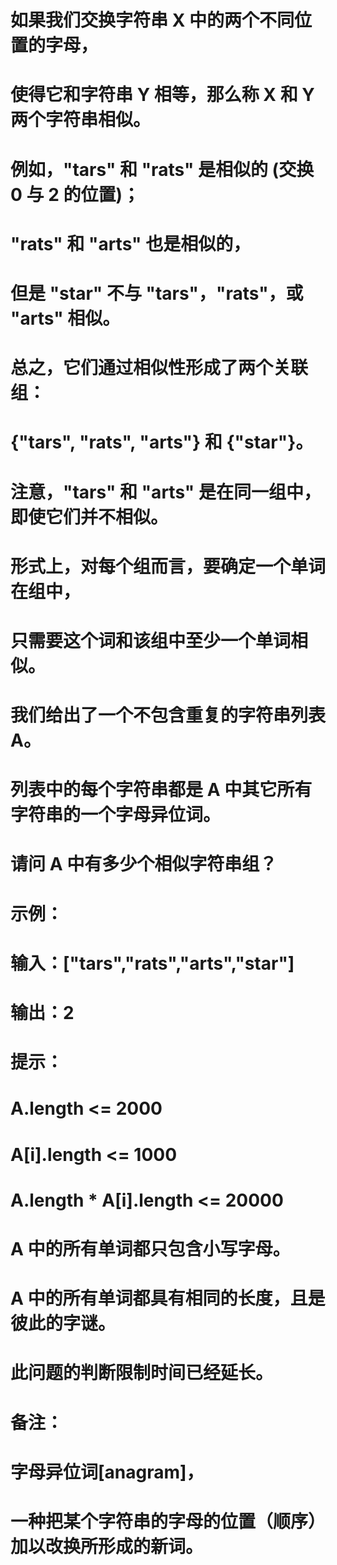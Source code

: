 # 如果我们交换字符串 X 中的两个不同位置的字母，
# 使得它和字符串 Y 相等，那么称 X 和 Y 两个字符串相似。
# 例如，"tars" 和 "rats" 是相似的 (交换 0 与 2 的位置)；
 # "rats" 和 "arts" 也是相似的，
 # 但是 "star" 不与 "tars"，"rats"，或 "arts" 相似。
# 总之，它们通过相似性形成了两个关联组：
# {"tars", "rats", "arts"} 和 {"star"}。
# 注意，"tars" 和 "arts" 是在同一组中，即使它们并不相似。
# 形式上，对每个组而言，要确定一个单词在组中，
# 只需要这个词和该组中至少一个单词相似。
# 我们给出了一个不包含重复的字符串列表 A。
# 列表中的每个字符串都是 A 中其它所有字符串的一个字母异位词。
# 请问 A 中有多少个相似字符串组？
# 示例：
# 输入：["tars","rats","arts","star"]
# 输出：2
# 提示：
# A.length <= 2000
# A[i].length <= 1000
# A.length * A[i].length <= 20000
# A 中的所有单词都只包含小写字母。
# A 中的所有单词都具有相同的长度，且是彼此的字谜。
# 此问题的判断限制时间已经延长。
# 备注：
# 字母异位词[anagram]，
# 一种把某个字符串的字母的位置（顺序）加以改换所形成的新词。